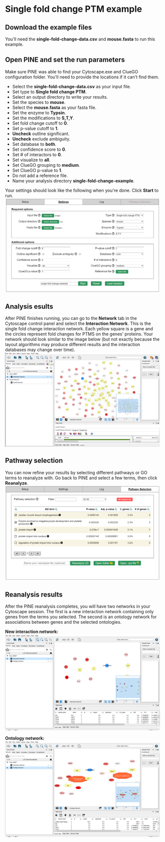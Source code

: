 # Single fold change PTM example

## Download the example files
You'll need the **single-fold-change-data.csv** and **mouse.fasta** to run this example.

## Open PINE and set the run parameters
Make sure PINE was able to find your Cytoscape.exe and ClueGO configuration folder.  You'll need to provide the locations if it can't find them.
- Select the **single-fold-change-data.csv** as your input file.
- Set type to **Single fold change PTM**.
- Select an output directory to write your results.
- Set the species to **mouse**.
- Select the **mouse.fasta** as your fasta file.
- Set the enzyme to **Typsin**.
- Set the modifications to **S,T,Y**.
- Set fold change cutoff to **0**.
- Set p-value cutoff to **1**.
- **Uncheck** outline significant.
- **Uncheck** exclude ambiguity.
- Set database to **both**.
- Set confidence score to **0**.
- Set # of interactors to **0**.
- Set visualize to **all**.
- Set ClueGO grouping to **medium**.
- Set ClueGO p-value to **1**.
- Do not add a reference file.
- Name your analysis directory **single-fold-change-example**.

Your settings should look like the following when you're done.  Click **Start** to run.
![settings](images/settings.png)

## Analysis esults
After PINE finishes running, you can go to the **Network** tab in the Cytoscape control panel and select the **Interaction Network**.  This is the single fold change interaction network.  Each yellow square is a gene and the circles represent fold changes for PTMS on the genes' proteins.  Your network should look similar to the image below (but not exactly because the layout algorithms may produce different results and the interaction databases may change over time).
![results 1](images/results-1.png)

## Pathway selection
You can now refine your results by selecting different pathways or GO terms to reanalyze with.  Go back to PINE and select a few terms, then click **Reanalyze**.
![pathway selection](images/pathway-selection.png)

## Reanalysis results
After the PINE reanalysis completes, you will have two networks in your Cytoscape session.  The first is a new interaction network containing only genes from the terms you selected.  The second is an ontology network for associations between genes and the selected ontologies.

**New interaction network:**
![results 2](images/results-2.png)

**Ontology network:**
![results 3](images/results-3.png)